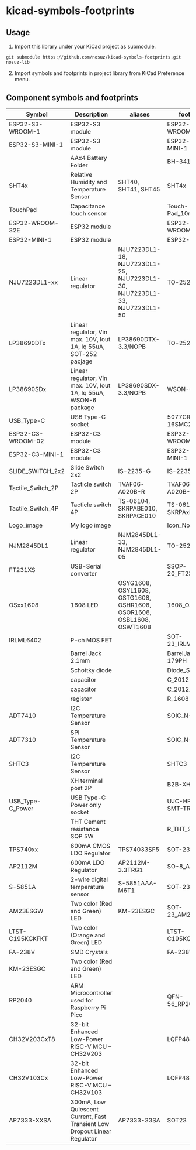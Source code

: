# kicad-symbols-footprints

## Usage

1. Import this library under your KiCad project as submodule.

```
git submodule https://github.com/nosuz/kicad-symbols-footprints.git nosuz-lib
```

2. Import symbols and footprints in project library from KiCad Preference menu.

## Component symbols and footprints

| Symbol            | Description                                                               | aliases                                                                   | footprint            |
| ----------------- | ------------------------------------------------------------------------- | ------------------------------------------------------------------------- | -------------------- |
| ESP32-S3-WROOM-1  | ESP32-S3 module                                                           |                                                                           | ESP32-S3-WROOM-1     |
| ESP32-S3-MINI-1   | ESP32-S3 module                                                           |                                                                           | ESP32-S3-MINI-1      |
|                   | AAx4 Battery Folder                                                       |                                                                           | BH-341-2P            |
| SHT4x             | Relative Humidity and Temperature Sensor                                  | SHT40, SHT41, SHT45                                                       | SHT4x                |
| TouchPad          | Capacitance touch sensor                                                  |                                                                           | Touch-Pad_10mm       |
| ESP32-WROOM-32E   | ESP32 module                                                              |                                                                           | ESP32-WROOM-32E      |
| ESP32-MINI-1      | ESP32 module                                                              |                                                                           | ESP32-MINI-1         |
| NJU7223DL1-xx     | Linear regulator                                                          | NJU7223DL1-18, NJU7223DL1-25, NJU7223DL1-30, NJU7223DL1-33, NJU7223DL1-50 | TO-252-3-L1          |
| LP38690DTx        | Linear regulator, Vin max. 10V, Iout 1A, Iq 55uA, SOT-252 pacjage         | LP38690DTX-3.3/NOPB                                                       | TO-252-3-L1          |
| LP38690SDx        | Linear regulator, Vin max. 10V, Iout 1A, Iq 55uA, WSON-6 package          | LP38690SDX-3.3/NOPB                                                       | WSON-6               |
| USB_Type-C        | USB Type-C socket                                                         |                                                                           | 5077CR-16SMC2-BK-TR  |
| ESP32-C3-WROOM-02 | ESP32-C3 module                                                           |                                                                           | ESP32-C3-WROOM-02    |
| ESP32-C3-MINI-1   | ESP32-C3 module                                                           |                                                                           | ESP32-C3-MINI-1      |
| SLIDE_SWITCH_2x2  | Slide Switch 2x2                                                          | IS-2235-G                                                                 | IS-2235-G            |
| Tactile_Switch_2P | Tacticle switch 2P                                                        | TVAF06-A020B-R                                                            | TVAF06-A020B-R       |
| Tactile_Switch_4P | Tacticle switch 4P                                                        | TS-06104, SKRPABE010, SKRPACE010                                          | TS-06104, SKRPAxE010 |
| Logo_image        | My logo image                                                             |                                                                           | Icon_Nosuz           |
| NJM2845DL1        | Linear regulator                                                          | NJM2845DL1-33, NJM2845DL1-05                                              | TO-252-3-L1          |
| FT231XS           | USB-Serial converter                                                      |                                                                           | SSOP-20_FT231X       |
| OSxx1608          | 1608 LED                                                                  | OSYG1608, OSYL1608, OSTG1608, OSHR1608, OSOR1608, OSBL1608, OSWT1608      | 1608_OSxx1608        |
| IRLML6402         | P-ch MOS FET                                                              |                                                                           | SOT-23_IRLML6402     |
|                   | Barrel Jack 2.1mm                                                         |                                                                           | BarrelJack_MJ-179PH  |
|                   | Schottky diode                                                            |                                                                           | Diode_SS2040FL       |
|                   | capacitor                                                                 |                                                                           | C_2012               |
|                   | capacitor                                                                 |                                                                           | C_2012_Large         |
|                   | register                                                                  |                                                                           | R_1608               |
| ADT7410           | I2C Temperature Sensor                                                    |                                                                           | SOIC_N-8             |
| ADT7310           | SPI Temperature Sensor                                                    |                                                                           | SOIC_N-8             |
| SHTC3             | I2C Temperature Sensor                                                    |                                                                           | SHTC3                |
|                   | XH terminal post 2P                                                       |                                                                           | B2B-XH-A             |
| USB_Type-C_Power  | USB Type-C Power only socket                                              |                                                                           | UJC-HP-3-SMT-TR      |
|                   | THT Cement resistance SQP 5W                                              |                                                                           | R_THT_SQP5W          |
| TPS740xx          | 600mA CMOS LDO Regulator                                                  | TPS74033SF5                                                               | SOT-23-5L            |
| AP2112M           | 600mA LDO Regulator                                                       | AP2112M-3.3TRG1                                                           | SO-8_AP2112M         |
| S-5851A           | 2-wire digital temperature sensor                                         | S-5851AAA-M6T1                                                            | SOT-23-6             |
| AM23ESGW          | Two color (Red and Green) LED                                             | KM-23ESGC                                                                 | SOT-23_AM23ESGW      |
| LTST-C195KGKFKT   | Two color (Orange and Green) LED                                          |                                                                           | LTST-C195KGKFKT      |
| FA-238V           | SMD Crystals                                                              |                                                                           | FA-238V              |
| KM-23ESGC         | Two color (Red and Green) LED                                             |                                                                           |                      |
| RP2040            | ARM Microcontroller used for Raspberry Pi Pico                            |                                                                           | QFN-56_RP2040        |
| CH32V203CxT8      | 32-bit Enhanced Low-Power RISC-V MCU – CH32V203                           |                                                                           | LQFP48               |
| CH32V103Cx        | 32-bit Enhanced Low-Power RISC-V MCU – CH32V103                           |                                                                           | LQFP48               |
| AP7333-XXSA       | 300mA, Low Quiescent Current, Fast Transient Low Dropout Linear Regulator | AP7333-33SA                                                               | SOT23                |
